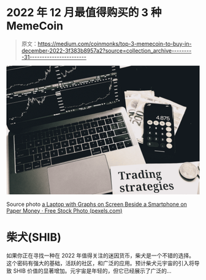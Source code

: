 # 2022 年 12 月最值得购买的 3 种 MemeCoin

> 原文：<https://medium.com/coinmonks/top-3-memecoin-to-buy-in-december-2022-3f383b8957a2?source=collection_archive---------31----------------------->

![](img/1444338847694ebb8b85d444281788ea.png)

Source photo [a Laptop with Graphs on Screen Beside a Smartphone on Paper Money · Free Stock Photo (pexels.com)](https://www.pexels.com/photo/a-laptop-with-graphs-on-screen-beside-a-smartphone-on-paper-money-6772103/)

# 柴犬(SHIB)

如果你正在寻找一种在 2022 年值得关注的迷因货币，柴犬是一个不错的选择。这个密码有强大的基础，活跃的社区，和广泛的应用。预计柴犬元宇宙的引入将导致 SHIB 价值的显著增加。元宇宙是年轻的，但它已经展示了广泛的…